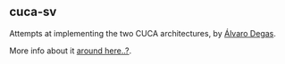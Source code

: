 ## cuca-sv

Attempts at implementing the two CUCA architectures, by [Álvaro Degas](https://sites.google.com/site/alvarodegas/degas-home-page).

More info about it [around here..?](https://sites.google.com/site/alvarodegas/degas-home-page/acad%C3%AAmico/disciplinas/2024-1/oac).
